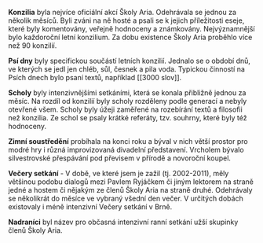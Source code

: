
**Konzilia** byla nejvíce oficiální akcí Školy Aria. Odehrávala se jednou za několik měsíců. Byli zváni na ně hosté a psali se k jejich příležitosti eseje, které byly komentovány, veřejně hodnoceny a známkovány. Nejvýznamnější bylo každoroční letní konzilium. Za dobu existence Školy Aria proběhlo více než 90 konzilií. 

**Psí dny** byly specifickou součástí letních konzilií. Jednalo se o období dnů, ve kterých se jedl jen chléb, sůl, česnek a pila voda. Typickou činností na Psích dnech bylo psaní textů, například [[3000 slov]].

**Scholy** byly intenzivnějšími setkáními, která se konala přibližně jednou za měsíc. Na rozdíl od konzilií byly scholy rozděleny podle generací a nebyly otevřené všem.  Scholy byly úžeji zaměřené na rozebírání textů a filosofii než konzilia. Ze schol se psaly krátké referáty, tzv. souhrny, které byly též hodnoceny.

**Zimní soustředění** probíhala na konci roku a býval v nich větší prostor pro modré hry i různá improvizovaná divadelní představení. Vrcholem bývalo silvestrovské přespávání pod převisem v přírodě a novoroční koupel. 

**Večery setkání** - V době, ve které jsem je zažil (tj. 2002-2011), měly většinou podobu dialogů mezi Pavlem Ryjáčkem či jiným lektorem na straně jedné a hostem či nějakým ze členů Školy Aria na straně druhé. Odehrávaly se několikrát do měsíce ve vybraný všední den večer. V určitých dobách existovaly i méně intenzivní Večery setkání v Brně.

**Nadraníci** byl název pro občasná intenzivní ranní setkání užší skupinky členů Školy Aria.